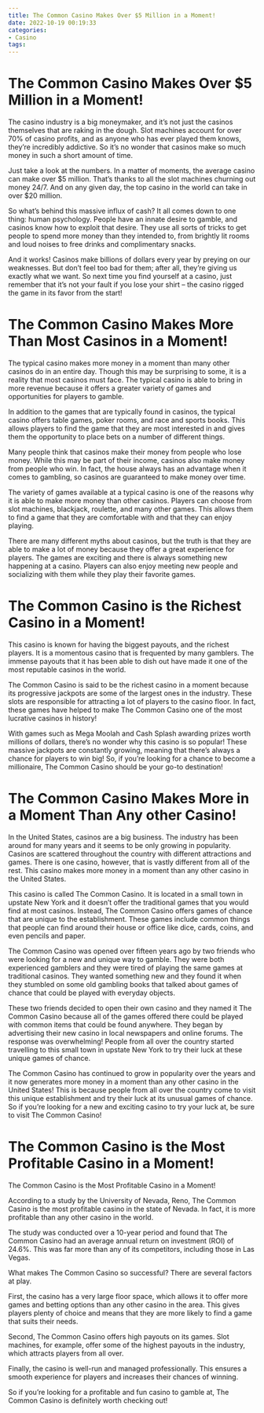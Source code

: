 ```yaml
---
title: The Common Casino Makes Over $5 Million in a Moment!
date: 2022-10-19 00:19:33
categories:
- Casino
tags:
---
```



#  The Common Casino Makes Over $5 Million in a Moment!

The casino industry is a big moneymaker, and it’s not just the casinos themselves that are raking in the dough. Slot machines account for over 70% of casino profits, and as anyone who has ever played them knows, they’re incredibly addictive. So it’s no wonder that casinos make so much money in such a short amount of time.

Just take a look at the numbers. In a matter of moments, the average casino can make over $5 million. That’s thanks to all the slot machines churning out money 24/7. And on any given day, the top casino in the world can take in over $20 million.

So what’s behind this massive influx of cash? It all comes down to one thing: human psychology. People have an innate desire to gamble, and casinos know how to exploit that desire. They use all sorts of tricks to get people to spend more money than they intended to, from brightly lit rooms and loud noises to free drinks and complimentary snacks.

And it works! Casinos make billions of dollars every year by preying on our weaknesses. But don’t feel too bad for them; after all, they’re giving us exactly what we want. So next time you find yourself at a casino, just remember that it’s not your fault if you lose your shirt – the casino rigged the game in its favor from the start!

#  The Common Casino Makes More Than Most Casinos in a Moment!

The typical casino makes more money in a moment than many other casinos do in an entire day. Though this may be surprising to some, it is a reality that most casinos must face. The typical casino is able to bring in more revenue because it offers a greater variety of games and opportunities for players to gamble.

In addition to the games that are typically found in casinos, the typical casino offers table games, poker rooms, and race and sports books. This allows players to find the game that they are most interested in and gives them the opportunity to place bets on a number of different things.

Many people think that casinos make their money from people who lose money. While this may be part of their income, casinos also make money from people who win. In fact, the house always has an advantage when it comes to gambling, so casinos are guaranteed to make money over time.

The variety of games available at a typical casino is one of the reasons why it is able to make more money than other casinos. Players can choose from slot machines, blackjack, roulette, and many other games. This allows them to find a game that they are comfortable with and that they can enjoy playing.

There are many different myths about casinos, but the truth is that they are able to make a lot of money because they offer a great experience for players. The games are exciting and there is always something new happening at a casino. Players can also enjoy meeting new people and socializing with them while they play their favorite games.

#  The Common Casino is the Richest Casino in a Moment!

This casino is known for having the biggest payouts, and the richest players. It is a momentous casino that is frequented by many gamblers. The immense payouts that it has been able to dish out have made it one of the most reputable casinos in the world.

The Common Casino is said to be the richest casino in a moment because its progressive jackpots are some of the largest ones in the industry. These slots are responsible for attracting a lot of players to the casino floor. In fact, these games have helped to make The Common Casino one of the most lucrative casinos in history!

With games such as Mega Moolah and Cash Splash awarding prizes worth millions of dollars, there’s no wonder why this casino is so popular! These massive jackpots are constantly growing, meaning that there’s always a chance for players to win big! So, if you’re looking for a chance to become a millionaire, The Common Casino should be your go-to destination!

#  The Common Casino Makes More in a Moment Than Any other Casino!
In the United States, casinos are a big business. The industry has been around for many years and it seems to be only growing in popularity. Casinos are scattered throughout the country with different attractions and games. There is one casino, however, that is vastly different from all of the rest. This casino makes more money in a moment than any other casino in the United States.

This casino is called The Common Casino. It is located in a small town in upstate New York and it doesn’t offer the traditional games that you would find at most casinos. Instead, The Common Casino offers games of chance that are unique to the establishment. These games include common things that people can find around their house or office like dice, cards, coins, and even pencils and paper.

The Common Casino was opened over fifteen years ago by two friends who were looking for a new and unique way to gamble. They were both experienced gamblers and they were tired of playing the same games at traditional casinos. They wanted something new and they found it when they stumbled on some old gambling books that talked about games of chance that could be played with everyday objects.

These two friends decided to open their own casino and they named it The Common Casino because all of the games offered there could be played with common items that could be found anywhere. They began by advertising their new casino in local newspapers and online forums. The response was overwhelming! People from all over the country started travelling to this small town in upstate New York to try their luck at these unique games of chance.

The Common Casino has continued to grow in popularity over the years and it now generates more money in a moment than any other casino in the United States! This is because people from all over the country come to visit this unique establishment and try their luck at its unusual games of chance. So if you’re looking for a new and exciting casino to try your luck at, be sure to visit The Common Casino!

#  The Common Casino is the Most Profitable Casino in a Moment!

The Common Casino is the Most Profitable Casino in a Moment!

According to a study by the University of Nevada, Reno, The Common Casino is the most profitable casino in the state of Nevada. In fact, it is more profitable than any other casino in the world.

The study was conducted over a 10-year period and found that The Common Casino had an average annual return on investment (ROI) of 24.6%. This was far more than any of its competitors, including those in Las Vegas.

What makes The Common Casino so successful? There are several factors at play.

First, the casino has a very large floor space, which allows it to offer more games and betting options than any other casino in the area. This gives players plenty of choice and means that they are more likely to find a game that suits their needs.

Second, The Common Casino offers high payouts on its games. Slot machines, for example, offer some of the highest payouts in the industry, which attracts players from all over.

Finally, the casino is well-run and managed professionally. This ensures a smooth experience for players and increases their chances of winning.

So if you’re looking for a profitable and fun casino to gamble at, The Common Casino is definitely worth checking out!